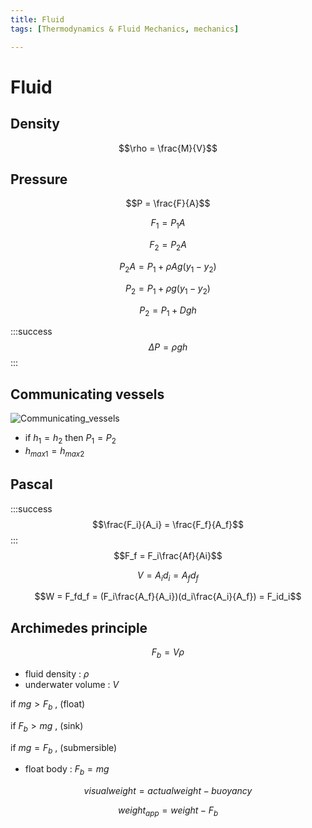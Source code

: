 ```yaml
---
title: Fluid
tags: [Thermodynamics & Fluid Mechanics, mechanics]

---
```


# Fluid
## Density
$$\rho = \frac{M}{V}$$
## Pressure
$$P = \frac{F}{A}$$

$$F_1 = P_1A$$

$$F_2 = P_2A$$

$$P_2A = P_1+\rho Ag(y_1-y_2)$$

$$P_2 = P_1+\rho g(y_1-y_2)$$

$$P_2 = P_1+Dgh$$


:::success
$$\Delta P = \rho gh$$
:::
## Communicating vessels
![Communicating_vessels](https://hackmd.io/_uploads/rkpsZMTNyl.png)

* if $h_1 = h_2$ then $P_1 = P_2$
* $h_{max1} = h_{max2}$

## Pascal
:::success
$$\frac{F_i}{A_i} = \frac{F_f}{A_f}$$
:::
$$F_f = F_i\frac{Af}{Ai}$$

$$V = A_id_i = A_fd_f$$

$$W = F_fd_f = (F_i\frac{A_f}{A_i})(d_i\frac{A_i}{A_f}) = F_id_i$$

## Archimedes principle
$$F_b = V\rho$$
* fluid density : $\rho$
* underwater volume : $V$

if $mg > F_b$ , (float)

if $F_b > mg$ , (sink)

if $mg = F_b$ , (submersible)
* float body : $F_b = mg$

$$visualweight = actualweight - buoyancy$$

$$weight_{app} = weight-F_b$$